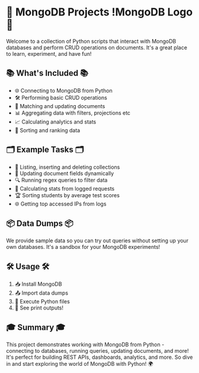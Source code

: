 # 🚀 MongoDB Projects !MongoDB Logo 🚀


Welcome to a collection of Python scripts that interact with MongoDB databases and perform CRUD operations on documents. It's a great place to learn, experiment, and have fun!

## 📚 What's Included 📚

- 🌐 Connecting to MongoDB from Python 
- 🛠 Performing basic CRUD operations 
- 🎯 Matching and updating documents
- 📊 Aggregating data with filters, projections etc
- 📈 Calculating analytics and stats
- 🥇 Sorting and ranking data

## 🗂 Example Tasks 🗂

- 📝 Listing, inserting and deleting collections 
- 🔄 Updating document fields dynamically
- 🔍 Running regex queries to filter data 
- 🧮 Calculating stats from logged requests 
- 🏆 Sorting students by average test scores 
- 🌐 Getting top accessed IPs from logs 

## 📦 Data Dumps 📦

We provide sample data so you can try out queries without setting up your own databases. It's a sandbox for your MongoDB experiments!

## 🛠 Usage 🛠

1. 📥 Install MongoDB 
2. 📤 Import data dumps
3. 🐍 Execute Python files
4. 👀 See print outputs!

## 🎓 Summary 🎓

This project demonstrates working with MongoDB from Python - connecting to databases, running queries, updating documents, and more! It's perfect for building REST APIs, dashboards, analytics, and more. So dive in and start exploring the world of MongoDB with Python! 🌍
